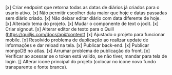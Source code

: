 [x] Criar endpoint que retorna todas as datas de diários já criados para o usario ativo.
[x] Não permitir escolher data maior que hoje e datas passadas sem diário criado.
[x] Não deixar editar diário com data diferente de hoje.
[x] Alterado tema do projeto.
[x] Mudar o componente de text o jodit.
[x] Criar signout.
[x] Alterar editor de texto para o Quill (https://quilljs.com/docs/api#content)
[x] Ajustado o projeto para funcionar mobile.
[x] Resolvido problema de duplicação ao realizar update de informações e dar reload na tela.
[x] Publicar back-end.
[x] Publicar mongoDB no atlas.
[x] Arrumar problema de publicação do front.
[x] Verificar ao acessar se o token está valido, se não tiver, mandar para tela de login.
[] Alterar ícone principal do projeto (colocar no ícone novo fundo transparente e fonte branca).
